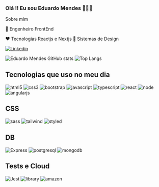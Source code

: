 ### Olá !! Eu sou Eduardo Mendes 🙋🏽‍♂️

Sobre mim

💼 Engenheiro FrontEnd

❤️ Tecnologias Reactjs e Nextjs 🎨 Sistemas de Design

[![Linkedin](https://img.shields.io/badge/LinkedIn-0077B5?style=for-the-badge&logo=linkedin&logoColor=white)](https://www.linkedin.com/in/eduardo-mendes-967375101/)

![Eduardo Mendes GitHub stats](https://github-readme-stats.vercel.app/api?username=EduardoMendes418&show_icons=true&theme=dark) 
 ![Top Langs](https://github-readme-stats.vercel.app/api/top-langs/?username=EduardoMendes418&hide_progress=true)


## Tecnologias que uso no meu dia

<div style="display:inline_block">
    <img align="center" alt="html5" src="https://img.shields.io/badge/HTML5-E34F26?style=for-the-badge&logo=html5&logoColor=whit">
       <img align="center" alt="css3" src="https://img.shields.io/badge/CSS3-1572B6?style=for-the-badge&logo=css3&logoColor=white">
           <img align="center" alt="bootstrap" src="https://img.shields.io/badge/Bootstrap-563D7C?style=for-the-badge&logo=bootstrap&logoColor=whit">
            <img align="center" alt="javascript" src="https://img.shields.io/badge/JavaScript-F7DF1E?style=for-the-badge&logo=javascript&logoColor=black">
     <img align="center" alt="typescript" src="https://img.shields.io/badge/TypeScript-007ACC?style=for-the-badge&logo=typescript&logoColor=white">
           <img align="center" alt="react" src="https://img.shields.io/badge/React-20232A?style=for-the-badge&logo=react&logoColor=61DAFB">
            <img align="center" alt="node" src="https://img.shields.io/badge/Node.js-43853D?style=for-the-badge&logo=node.js&logoColor=white">
       <img align="center" alt="angularjs" src="https://img.shields.io/badge/AngularJS-E23237?style=for-the-badge&logo=angularjs&logoColor=white">
       
</div>

## CSS

<div style="display:inline_block">
     <img align="center" alt="sass" src="https://img.shields.io/badge/Sass-CC6699?style=for-the-badge&logo=sass&logoColor=white">
            <img align="center" alt="tailwind" src="https://img.shields.io/badge/Tailwind_CSS-38B2AC?style=for-the-badge&logo=tailwind-css&logoColor=white">
                <img align="center" alt="styled" src="https://img.shields.io/badge/styled--components-DB7093?style=for-the-badge&logo=styled-components&logoColor=white">
                
</div>

## DB

<div style="display:inline_block">
            <img align="center" alt="Express" src="https://img.shields.io/badge/Express.js-404D59?style=for-the-badge">
              <img align="center" alt="postgresql" src="https://img.shields.io/badge/PostgreSQL-316192?style=for-the-badge&logo=postgresql&logoColor=white">
                <img align="center" alt="mongodb" src="https://img.shields.io/badge/MongoDB-4EA94B?style=for-the-badge&logo=mongodb&logoColor=white">
                
</div>

## Tests e Cloud 

<div style="display:inline_block">
            <img align="center" alt="Jest" src="https://img.shields.io/badge/Jest-323330?style=for-the-badge&logo=Jest&logoColor=white">
                <img align="center" alt="library" src="https://img.shields.io/badge/testing%20library-323330?style=for-the-badge&logo=testing-library&logoColor=red">
                    <img align="center" alt="amazon" src="https://img.shields.io/badge/Amazon_AWS-232F3E?style=for-the-badge&logo=amazon-aws&logoColor=white">
                
                
</div>
